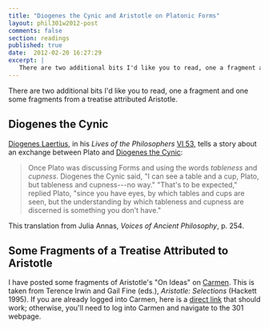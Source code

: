 ```yaml
---
title: "Diogenes the Cynic and Aristotle on Platonic Forms"
layout: phil301w2012-post
comments: false
section: readings
published: true
date:  2012-02-20 16:27:29
excerpt: |
   There are two additional bits I'd like you to read, one a fragment and one some fragments from a treatise attributed Aristotle.
---
```


There are two additional bits I'd like you to read, one a fragment and one some fragments from a treatise attributed Aristotle.

## Diogenes the Cynic

[Diogenes Laertius], in his *Lives of the Philosophers* [VI 53], tells a story about an exchange between Plato and [Diogenes the Cynic]:

> Once Plato was discussing Forms and using the words *tableness* and
> *cupness*. Diogenes the Cynic said, "I can see a table and a cup,
> Plato, but tableness and cupness---no way." "That's to be expected,"
> replied Plato, "since you have eyes, by which tables and cups are
> seen, but the understanding by which tableness and cupness are
> discerned is something you don't have." 

This translation from Julia Annas, *Voices of Ancient Philosophy*, p. 254.

[Diogenes Laertius]: https://en.wikipedia.org/wiki/Diogenes_La%C3%ABrtius
[Diogenes the Cynic]: https://en.wikipedia.org/wiki/Diogenes_of_Sinope
[VI 53]: http://www.perseus.tufts.edu/hopper/text?doc=Perseus%3Atext%3A1999.01.0258%3Abook%3D6%3Achapter%3D2

## Some Fragments of a Treatise Attributed to Aristotle

I have posted some fragments of Aristotle's "On Ideas" on [Carmen]. This is taken from Terence Irwin and Gail Fine (eds.), *Aristotle: Selections* (Hackett 1995). If you are already logged into Carmen, here is a [direct link] that should work; otherwise, you'll need to log into Carmen and navigate to the 301 webpage.

[Carmen]: http://carmen.osu.edu
[direct link]: https://carmen.osu.edu/d2l/lms/content/preview.d2l?tId=4497049&ou=10109165


